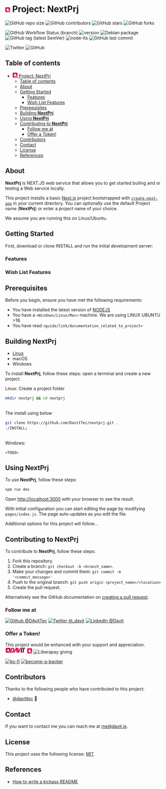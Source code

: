 # [<img src="https://github.com/DavitTec/DavitTec/blob/master/logo/logo.svg" alt="Davit" width="16"/>](https://github.com/DavitTec) Project: NextPrj

<!--- These are examples. See https://shields.io for others or to customize this set of shields. You might want to include dependencies, project status and licence info here --->
![GitHub repo size](https://img.shields.io/github/repo-size/DavitTec/nextprj)
![GitHub contributors](https://img.shields.io/github/contributors/DavitTec/nextprj)
![GitHub stars](https://img.shields.io/github/stars/DavitTec/nextprj?style=social)
![GitHub forks](https://img.shields.io/github/forks/DavitTec/nextprj?style=social)

<!--- Version & Git Hub Pages --->
![GitHub Workflow Status (branch)](https://img.shields.io/github/workflow/status/DavitTec/nextprj/pages%20build%20and%20deployment/gh-pages)
![version](https://img.shields.io/badge/build-0.1.0-green?style=social)
![Debian package](https://img.shields.io/debian/v/bash/unstable?color=red&label=bash&style=social)
![GitHub tag (latest SemVer)](https://img.shields.io/github/v/tag/DavitTec/nextprj?label=version&logo=davit&sort=semver)
![node-lts](https://img.shields.io/node/v/nextprj?color=%23750e35&style=social)
![GitHub last commit](https://img.shields.io/github/last-commit/davittec/nextprj?color=%23750e35&style=social)

<!--- supporters --->
![Twitter](https://img.shields.io/twitter/follow/_davit?style=social)
![GitHub](https://img.shields.io/github/followers/davittec?style=social)

## Table of contents
- [<img src="https://github.com/DavitTec/DavitTec/blob/master/logo/logo.svg" alt="Davit" width="16"/> Project: NextPrj](#-project-nextprj)
  - [Table of contents](#table-of-contents)
  - [About](#about)
  - [Getting Started](#getting-started)
    - [Features](#features)
    - [Wish List Features](#wish-list-features)
  - [Prerequisites](#prerequisites)
  - [Building **NextPrj**](#building-nextprj)
  - [Using **NextPrj**](#using-nextprj)
  - [Contributing to **NextPrj**](#contributing-to-nextprj)
    - [Follow me at](#follow-me-at)
    - [Offer a Token!](#offer-a-token)
  - [Contributors](#contributors)
  - [Contact](#contact)
  - [License](#license)
  - [References](#references)


## About
**NextPrj** is NEXT.JS web service that allows you to get started builing and or testing a Web service locally.

This project installs a basic [Next.js](https://nextjs.org/) project bootstrapped with [`create-next-app`](https://github.com/vercel/next.js/tree/canary/packages/create-next-app) in your current directory. You can optionally use the default Project name (__NextPrj__) or enter a project name of your choice.  

We assume you are running this on Linux/Ubuntu.

## Getting Started
First, download or clone INSTALL and run the initial development server:

### Features
  
### Wish List Features
  
## Prerequisites

Before you begin, ensure you have met the following requirements:
<!--- These are just example requirements. Add, duplicate or remove as required --->
* You have installed the latest version of [NODEJS](https://nodejs.org/en/download/)
* You have a `<Windows/Linux/Mac>` machine. We are using LINUX UBUNTU >18.
* You have read `<guide/link/documentation_related_to_project>`<TODO>

## Building **NextPrj**

  - [Linux](#Linux)
  - macOS
  - Windows
  
To install **NextPrj**, follow these steps:
open a terminal and create a new project. 
  
Linux:
Create a project folder
  
```bash
mkdir nextprj && cd nextprj
  
```

  The install using below
  
```bash
git clone https://github.com/DavitTec/nextprj.git .
./INSTALL;
  
```

Windows:
```
<TODO> 
```
## Using **NextPrj**

To use **NextPrj**, follow these steps:
```bash
npm run dev
```
Open [http://localhost:3000](http://localhost:3000) with your browser to see the result.

With initial configuration you can start editing the page by modifying `pages/index.js`. 
The page auto-updates as you edit the file.

Additional options for this project will follow...

## Contributing to **NextPrj**
<!--- If your README is long or you have some specific process or steps you want contributors to follow, consider creating a separate CONTRIBUTING.md file--->
To contribute to **NextPrj**, follow these steps:

1. Fork this repository.
2. Create a branch: `git checkout -b <branch_name>`.
3. Make your changes and commit them: `git commit -m '<commit_message>'`
4. Push to the original branch: `git push origin <project_name>/<location>`
5. Create the pull request.

Alternatively see the GitHub documentation on [creating a pull request](https://help.github.com/en/github/collaborating-with-issues-and-pull-requests/creating-a-pull-request).
  
### Follow me at
<a href="https://github.com/DavitTec/"><img alt="Github @DAvitTec" src="https://img.shields.io/static/v1?logo=github&message=Github&color=black&style=flat-square&label=" /></a> <a href="https://twitter.com/_davit/"><img alt="Twitter @_davit" src="https://img.shields.io/static/v1?logo=twitter&message=Twitter&color=black&style=flat-square&label=" /></a> <a href="https://www.linkedin.com/company/davit/about/"><img alt="LinkedIn @Davit" src="https://img.shields.io/static/v1?logo=linkedin&message=LinkedIn&color=black&style=flat-square&label=&link=https://twitter.com/_davit" /></a>


<!--- FUNDING --->
### Offer a Token!
This project would be enhanced with your support and appreciation. 
<a href="https://davit.ie/"><img border="0" alt="DAVIT" src="https://raw.githubusercontent.com/DavitTec/dotfiles/master/img/DAVIT2.png" height="20"></a>
[<img src="https://github.com/DavitTec/DavitTec/blob/master/logo/logo.svg" alt="Davit" width="16"/>](https://github.com/DavitTec)   ![Liberapay giving](https://img.shields.io/liberapay/gives/DavitTec?color=dc1c5c&label=giving&logo=https%3A%2F%2Fgithub.com%2FDavitTec%2Fdavittec.github.io%2Fblob%2Fmaster%2Fassets%2Fimg%2Ffavicon.svg&style=social)

[![ko-fi](https://ko-fi.com/img/githubbutton_sm.svg)](https://ko-fi.com/DavitTec)
[![become-a-backer](https://opencollective.com/fileit/backers.svg?width=890)](https://opencollective.com/fileit#backers)


## Contributors

Thanks to the following people who have contributed to this project:

* [@davittec](https://github.com/davittec) 📖


## Contact

If you want to contact me you can reach me at me@davit.ie.

## License
<!--- If you're not sure which open license to use see https://choosealicense.com/--->
This project uses the following license: [MIT](https://github.com/DavitTec/nextprj/blob/master/LICENSE).

  
##  References
 * [How to write a kickass README](https://dev.to/scottydocs/how-to-write-a-kickass-readme-5af9)
  
  
